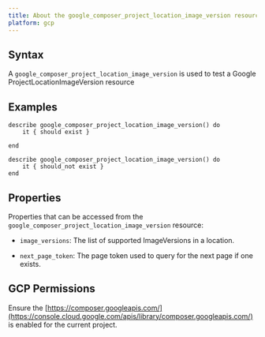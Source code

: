 ```yaml
---
title: About the google_composer_project_location_image_version resource
platform: gcp
---
```


## Syntax
A `google_composer_project_location_image_version` is used to test a Google ProjectLocationImageVersion resource

## Examples
```
describe google_composer_project_location_image_version() do
	it { should exist }

end

describe google_composer_project_location_image_version() do
	it { should_not exist }
end
```

## Properties
Properties that can be accessed from the `google_composer_project_location_image_version` resource:


  * `image_versions`: The list of supported ImageVersions in a location.

  * `next_page_token`: The page token used to query for the next page if one exists.


## GCP Permissions

Ensure the [https://composer.googleapis.com/](https://console.cloud.google.com/apis/library/composer.googleapis.com/) is enabled for the current project.
